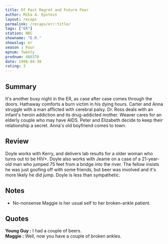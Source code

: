 ```yaml
---
title: Of Past Regret and Future Fear
author: Mika A. Epstein
layout: recaps
permalink: /recaps/er/:title/
tags: ["ER"]
station: NBC
showname: "E.R."
showslug: er
season : Four
epnum: Twenty
prodnum: 466370
date: 1998-04-30
rating: 3
---
```


## Summary

It's another busy night in the ER, as case after case comes through the doors. Hathaway comforts a burn victim in his dying hours. Carter and Anna struggle with a man afflicted with cerebral palsy. Dr. Ross deals with an infant's heroin addiction and its drug-addicted mother. Weaver cares for an elderly couple who may have AIDS. Peter and Elizabeth decide to keep their relationship a secret. Anna's old boyfriend comes to town.

## Review

Doyle works with Kerry, and delivers lab results for a older woman who turns out to be HIV+. Doyle also works with Jeanie on a case of a 21-year-old man who jumped 75 feet from a bridge into the river. The fellow insists he was just goofing off with some friends, but beer was involved and it's more likely he did jump. Doyle is less than sympathetic.

## Notes

* No-nonsense Maggie is her usual self to her broken-ankle patient.

## Quotes

**Young Guy :** I had a couple of beers.\
**Maggie :** Well, now you have a couple of broken ankles.
